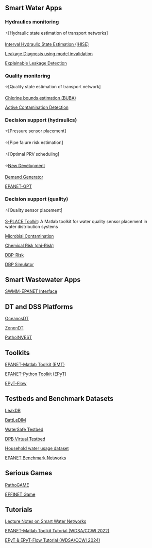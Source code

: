 ## Smart Water Apps
### Hydraulics monitoring
⭐[Hydraulic state estimation of transport networks]

[Interval Hydraulic State Estimation (IHISE)](https://github.com/KIOS-Research/IHISECode)

[Leakage Diagnosis using model invalidation](https://github.com/KIOS-Research/Leakage-Diagnosis)

[Explainable Leakage Detection](https://github.com/KIOS-Research/WDN-Dataset-Generator)

### Quality monitoring
⭐[Quality state estimation of transport network]

[Chlorine bounds estimation (BUBA)](https://github.com/KIOS-Research/BUBA)

[Active Contamination Detection](https://github.com/KIOS-Research/WDN-Dataset-Generator)

### Decision support (hydraulics)
⭐[Pressure sensor placement]

⭐[Pipe faiure risk estimation]

⭐[Optimal PRV scheduling]

⭐[New Development](https://github.com/KIOS-Research/SWA-New-Development)

[Demand Generator](https://github.com/KIOS-Research/WDN-Dataset-Generator)

[EPANET-GPT](https://github.com/KIOS-Research/epanetgpt)

### Decision support (quality)
⭐[Quality sensor placement]

[S-PLACE Toolkit](https://github.com/KIOS-Research/splace-toolkit): A Matlab toolkit for water quality sensor placement in water distribution systems

[Microbial Contamination](https://github.com/KIOS-Research/MicrobialContamination)

[Chemical Risk (chi-Risk)](https://github.com/KIOS-Research/chi-Risk)

[DBP-Risk](https://github.com/KIOS-Research/dbpRisk)

[DBP Simulator](https://github.com/KIOS-Research/DBP-Simulator)


## Smart Wastewater Apps
[SWMM-EPANET Interface](https://github.com/KIOS-Research/SWMM-EPANET_User_Interface)


## DT and DSS Platforms
[OceanosDT](https://github.com/KIOS-Research/OceanosDT)

[ZenonDT](https://github.com/KIOS-Research/OceanosDT)

[PathoINVEST](https://github.com/KIOS-Research/PathoINVEST)

## Toolkits
[EPANET-Matlab Toolkit (EMT)](https://github.com/OpenWaterAnalytics/EPANET-Matlab-Toolkit)

[EPANET-Python Toolkit (EPyT)](https://github.com/OpenWaterAnalytics/EPyT)

[EPyT-Flow](https://github.com/WaterFutures/EPyT-Flow)

## Testbeds and Benchmark Datasets
[LeakDB](https://github.com/KIOS-Research/LeakDB)

[BattLeDIM](https://github.com/KIOS-Research/BattLeDIM)

[WaterSafe Testbed](https://github.com/KIOS-Research/WaterSafe-benchmark)

[DPB Virtual Testbed](https://github.com/KIOS-Research/dbp-virtual-water-testbed)

[Household water usage dataset](https://github.com/KIOS-Research/Water-Usage-Dataset)

[EPANET Benchmark Networks](https://github.com/KIOS-Research/EPANET-Benchmarks)

## Serious Games
[PathoGAME](https://github.com/KIOS-Research/PathoGAME)

[EFFINET Game](https://github.com/KIOS-Research/effinet-smart-water-game)

## Tutorials
[Lecture Notes on Smart Water Networks](https://github.com/KIOS-Research/ece808-smart-water-systems)

[EPANET-Matlab Toolkit Tutorial (WDSA/CCWI 2022) ](https://github.com/KIOS-Research/CCWI2022-EMT-Tutorial)

[EPyT & EPyT-Flow Tutorial (WDSA/CCWI 2024)](https://github.com/WaterFutures/EPyT-and-EPyT-Flow-Tutorial)


